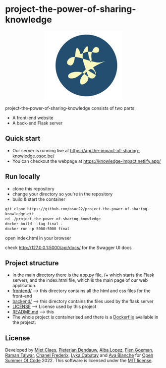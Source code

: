 # project-the-power-of-sharing-knowledge

<div align="center">
  <img src="Crest_KnowledgeImpact.svg" width="250px" />
</div>

project-the-power-of-sharing-knowledge consists of two parts:
- A front-end website
- A back-end Flask server 

## Quick start
- Our server is running live at https://api.the-impact-of-sharing-knowledge.osoc.be/
- You can checkout the webpage at https://knowledge-impact.netlify.app/

## Run locally

* clone this repository
* change your directory so you're in the repository
* build & start the container
```
git clone https://github.com/osoc22/project-the-power-of-sharing-knowledge.git
cd ./project-the-power-of-sharing-knowledge
docker build --tag final .
docker run -p 5000:5000 final
```
open index.html in your browser

check http://127.0.0.1:5000/api/docs/ for the Swagger UI docs



## Project structure
- In the main directory there is the app.py file, (+ which starts the Flask server), and the index.html file, which is the main page of our web application.
- [frontend/](/frontend) --> this directory contains all the html and css files for the front-end 
- [backend/](/backend) --> this directory contains the files used by the flask server
- [LICENSE](license.txt) --> License used by this project
- [README.md](README.md) --> this
- The whole project is containerised and there is a [Dockerfile](Dockerfile) available in the project. 


## License
Developed by [Miet Claes](https://github.com/mietcls), [Pieterjan Dendauw](https://github.com/dendpj), [Alba Lopez](https://github.com/alba-lopez), [Fien Goeman](https://github.com/FienGoeman), [Raman Talwar](https://github.com/rtalwar2), [Chanel Frederix](https://www.linkedin.com/in/chanel-frederix-0397b3221/), [Lyka Cabatay](https://www.linkedin.com/in/lykacabatay/) and [Ava Blanche](https://www.linkedin.com/in/avablanche/) for [Open Summer Of Code](https://osoc.be/) 2022.
This software is licensed under the [MIT license](LICENSE).
